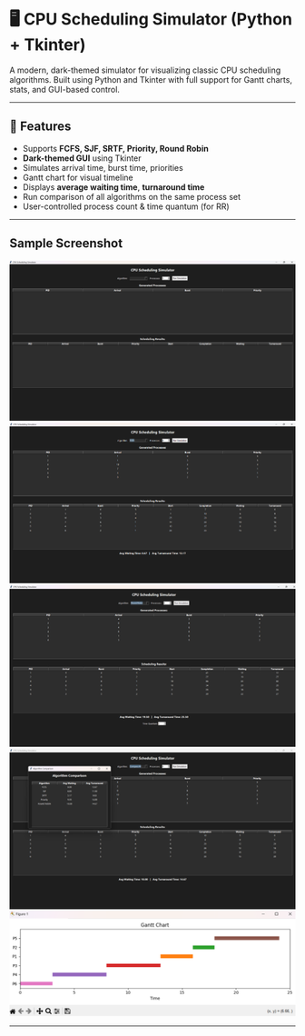 # 🖥️ CPU Scheduling Simulator (Python + Tkinter)

A modern, dark-themed simulator for visualizing classic CPU scheduling algorithms. Built using Python and Tkinter with full support for Gantt charts, stats, and GUI-based control.

---

## 🚀 Features

-  Supports **FCFS, SJF, SRTF, Priority, Round Robin**
-  **Dark-themed GUI** using Tkinter
-  Simulates arrival time, burst time, priorities
-  Gantt chart for visual timeline
-  Displays **average waiting time**, **turnaround time**
-  Run comparison of all algorithms on the same process set
-  User-controlled process count & time quantum (for RR)

---

##  Sample Screenshot

![demo](Screenshots/Landing_Page.png)
![demo](Screenshots/Running_FCFS.png)
![demo](Screenshots/RobinRoundScheduling_WithVariableQuantumTime.png)
![demo](Screenshots/CompareAll_Feature.png)
![demo](Screenshots/PriorityScheduling_GanttGraph.png)


---
